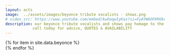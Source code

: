 ```yaml
---
layout: acts
image:  ../assets/images/beyonce tribute vocalists - shows.png
# video_src: https://www.youtube.com/embed/kwOaqwIyKas?si=FyAYW6OFKMdkuAjb
description: our beyonce tribute vocalists and shows pay homage to the artist who, with the release of her debut album, Dangerously in Love (2003) saw destiny's child lead singer beyonce established as a solo artist worldwide, debuting at number one on the US Billboard 200 chart and earning five Grammy Awards, and featured the Billboard Hot 100 number one singles "Crazy in Love" and "Baby Boy".scotbase tributes to beyonce are energetic shows with fabulous vocalists, choreographed dance routines and stunning costumes.<hr>
            call today for advice, QUOTES & AVAILABILITY  
---
```


<div class="row mt-4 mb-4">
  {% for item in site.data.beyonce %}
    <div class="col-md-4 mb-5">
      <div class="card border-0 shadow h-100">
        <a href="/acts/{{ item.title | slugify }}">
          <img class="card-img-top" src="{{ item.image_src }}" alt="" />
        </a>
      </div>
    </div>
  {% endfor %}
</div>